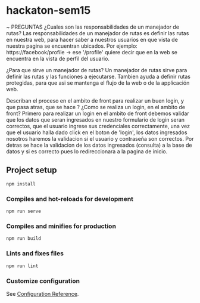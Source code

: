 # hackaton-sem15

~ PREGUNTAS
¿Cuales son las responsabilidades de un manejador de rutas?
  Las responsabilidades de un manejador de rutas es definir las rutas en nuestra web, 
  para hacer saber a nuestros usuarios en que vista de nuestra pagina
  se encuentran ubicados.
  Por ejemplo: https://facebook/profile → ese '/profile' quiere decir que en la web 
  se encuentra en la vista de perfil del usuario.

¿Para que sirve un manejador de rutas?
  Un manejador de rutas sirve para definir las rutas y las funciones a ejecutarse.
  Tambien ayuda a definir rutas protegidas, para que asi se mantenga el flujo de la web
  o de la applicación web.
  
Describan el proceso en el ambito de front para realizar un buen login, y que pasa atras, que se hace ? 
¿Como se realiza un login, en el ambito de front?
  Primero para realizar un login en el ambito de front debemos validar que los datos que seran ingresados en nuestro formulario de login seran correctos, que el usuario ingrese sus credenciales correctamente, una vez que el usuario halla dado click en el boton de 'login', los datos ingresados nosotros haremos la validacion si el usuario y contraseña son correctos.
  Por detras se hace la validacion de los datos ingresados (consulta) a la base de datos y si es correcto pues lo redireccionara a la pagina de inicio.

## Project setup
```
npm install
```

### Compiles and hot-reloads for development
```
npm run serve
```

### Compiles and minifies for production
```
npm run build
```

### Lints and fixes files
```
npm run lint
```

### Customize configuration
See [Configuration Reference](https://cli.vuejs.org/config/).
